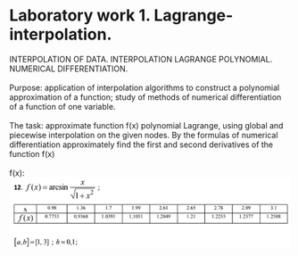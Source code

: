 # Laboratory work 1. Lagrange-interpolation. 
 
INTERPOLATION OF DATA. INTERPOLATION LAGRANGE POLYNOMIAL. NUMERICAL DIFFERENTIATION.<br /><br />
Purpose: application of interpolation algorithms to construct a polynomial approximation
of a function; study of methods of numerical differentiation of a
function of one variable.<br /><br />
The task: approximate function f(x) polynomial Lagrange,
using global and piecewise interpolation on the given nodes. By the formulas
of numerical differentiation approximately
find the first and second derivatives of the function f(x) 
<br /><br />
f(x):<br/>
![alt text](https://github.com/NataPavel/Lagrange-interpolation/blob/main/linear-interpolation.png?raw=true)
